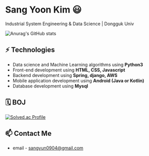 # Sang Yoon Kim 😃
Industrial System Engineering & Data Science | Dongguk Univ

![Anurag's GitHub stats](https://github-readme-stats.vercel.app/api?username=sangyun0904&show_icons=true&theme=radical)


## ⚡ Technologies
- Data science and Machine Learning algorithms using **Python3** 
- Front-end development using **HTML, CSS, Javascript**
- Backend development using **Spring, django, AWS**
- Mobile application development using **Android (Java or Kotlin)**
- Database development using **Mysql**

## 🗓 BOJ
[![Solved.ac Profile](http://mazassumnida.wtf/api/v2/generate_badge?boj=sangyun0904)](https://solved.ac/sangyun0904/)

## 📫 Contact Me
- email - sangyun0904@gmail.com

<!--
**sangyun0904/sangyun0904** is a ✨ _special_ ✨ repository because its `README.md` (this file) appears on your GitHub profile.

Here are some ideas to get you started:

- 🔭 I’m currently working on ...
- 🌱 I’m currently learning ...
- 👯 I’m looking to collaborate on ...
- 🤔 I’m looking for help with ...
- 💬 Ask me about ...
- 📫 How to reach me: ...
- 😄 Pronouns: ...
- ⚡ Fun fact: ...
-->
